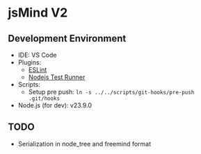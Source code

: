 jsMind V2
===

Development Environment
---

- IDE: VS Code
- Plugins:
    - [ESLint](https://marketplace.visualstudio.com/items?itemName=dbaeumer.vscode-eslint)
    - [Nodejs Test Runner](https://marketplace.visualstudio.com/items?itemName=connor4312.nodejs-testing)
- Scripts:
    - Setup pre push: `ln -s ../../scripts/git-hooks/pre-push .git/hooks`
- Node.js (for dev): v23.9.0



TODO
---

- Serialization in node_tree and freemind format